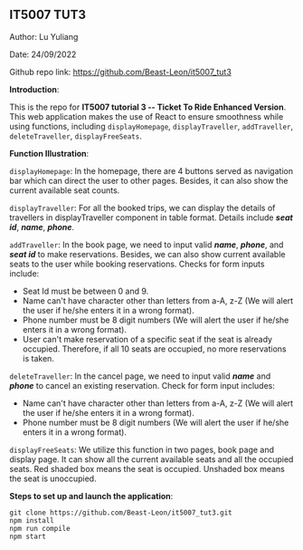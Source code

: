## IT5007 TUT3

Author: Lu Yuliang

Date: 24/09/2022

Github repo link: https://github.com/Beast-Leon/it5007_tut3

**Introduction**:

 This is the repo for **IT5007 tutorial 3 -- Ticket To Ride Enhanced Version**. This web application makes the use of React to ensure smoothness while using functions, including `displayHomepage`, `displayTraveller`, `addTraveller`, `deleteTraveller`, `displayFreeSeats`.

**Function Illustration**:

`displayHomepage`: In the homepage, there are 4 buttons served as navigation bar which can direct the user to other pages. Besides, it can also show the current available seat counts.

`displayTraveller`: For all the booked trips, we can display the details of travellers in displayTraveller component in table format. Details include ***seat id***, ***name***, ***phone***.

`addTraveller`: In the book page, we need to input valid ***name***, ***phone***, and ***seat id*** to make reservations. Besides, we can also show current available seats to the user while booking reservations. Checks for form inputs include:
- Seat Id must be between 0 and 9.
- Name can't have character other than letters from a-A, z-Z (We will alert the user if he/she enters it in a wrong format).
- Phone number must be 8 digit numbers (We will alert the user if he/she enters it in a wrong format).
- User can't make reservation of a specific seat if the seat is already occupied. Therefore, if all 10 seats are occupied, no more reservations is taken.

`deleteTraveller`: In the cancel page, we need to input valid ***name*** and ***phone*** to cancel an existing reservation. Check for form input includes:
- Name can't have character other than letters from a-A, z-Z (We will alert the user if he/she enters it in a wrong format).
- Phone number must be 8 digit numbers (We will alert the user if he/she enters it in a wrong format).

`displayFreeSeats`: We utilize this function in two pages, book page and display page. It can show all the current available seats and all the occupied seats. Red shaded box means the seat is occupied. Unshaded box means the seat is unoccupied.

**Steps to set up and launch the application**:

```
git clone https://github.com/Beast-Leon/it5007_tut3.git
npm install
npm run compile
npm start

```

